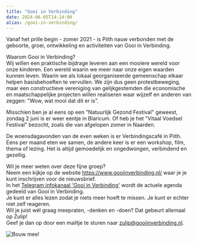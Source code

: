 ```yaml
---
title: "Gooi in Verbinding"
date: 2024-06-05T14:24:00
alias: /gooi-in-verbinding/
---
```


Vanaf het prille begin - zomer 2021 - is Piith nauw verbonden met de geboorte, groei, ontwikkeling en activiteiten van Gooi in Verbinding.

Waarom Gooi in Verbinding?\
Wij willen een praktische bijdrage leveren aan een mooiere wereld voor onze kinderen. Een wereld waarin we meer naar onze eigen waarden kunnen leven. Waarin we als lokaal georganiseerde gemeenschap elkaar helpen basisbehoeften te vervullen. We zijn dus geen protestbeweging, maar een constructieve vereniging van gelijkgestemden die economische en maatschappelijke projecten willen realiseren waar wijzelf en anderen van zeggen: "Wow, wat mooi dat dit er is".

Misschien ben je al eens op een "Natuurlijk Gezond Festival" geweest, zondag 2 juni is er weer eentje in Blaricum. Of heb je het "Vitaal Voedsel Festival" bezocht, zoals die van afgelopen zomer in Naarden.

De woensdagavonden van de even weken is er Verbindingscafé in Piith. Eens per maand eten we samen, de andere keer is er een workshop, film, thema of lezing. Het is altijd gemoedelijk en ongedwongen, verbindend en gezellig.

Wil je meer weten over deze fijne groep?\
Neem een kijkje op de website https://www.gooiinverbinding.nl/ waar je je kunt inschrijven voor de nieuwsbrief.\
In het [Telegram infokanaal 'Gooi in Verbinding'](https://t.me/+cuZkBffKWqwzOGFk) wordt de actuele agenda gedeeld van Gooi in Verbinding.\
Je kunt er alles lezen zodat je niets meer hoeft te missen. Je kunt er echter niet zelf reageren.\
Wil je juist wél graag meepraten, -denken en -doen? Dat gebeurt allemaal op Zulip!\
Geef je dan op door een mailtje te sturen naar [zulip@gooiinverbinding.nl](mailto:zulip@gooiinverbinding.nl).

![Bouw mee!](https://res.cloudinary.com/piith/image/upload/2024/06/2024-05-27-09-56-43-569#dimensions=large-landscape&align=center)
